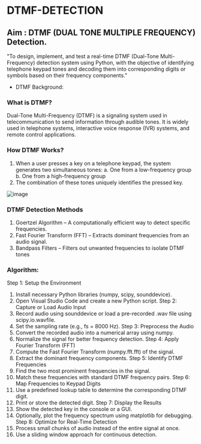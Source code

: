 # DTMF-DETECTION

## Aim : DTMF (DUAL TONE MULTIPLE FREQUENCY)  Detection.

"To design, implement, and test a real-time DTMF (Dual-Tone Multi-Frequency) detection system using Python, with the objective of identifying telephone keypad tones and decoding them into corresponding digits or symbols based on their frequency components."

- DTMF Background:

### What is DTMF?
Dual-Tone Multi-Frequency (DTMF) is a signaling system used in telecommunication to send information through audible tones. It is widely used in telephone systems, interactive voice response (IVR) systems, and remote control applications.

### How DTMF Works?
1.	When a user presses a key on a telephone keypad, the system generates two simultaneous tones:
a.	One from a low-frequency group
b.	One from a high-frequency group
2.  The combination of these tones uniquely identifies the pressed key.

![image](https://github.com/user-attachments/assets/ed30d797-aad9-4033-9148-58a879b897d7)

 ### DTMF Detection Methods
1.	Goertzel Algorithm – A computationally efficient way to detect specific frequencies.
2.	Fast Fourier Transform (FFT) – Extracts dominant frequencies from an audio signal.
3.	Bandpass Filters – Filters out unwanted frequencies to isolate DTMF tones


 ### Algorithm:

Step 1: Setup the Environment
1.	Install necessary Python libraries (numpy, scipy, sounddevice).
2.	Open Visual Studio Code and create a new Python script.
Step 2: Capture or Load Audio Input
1.	Record audio using sounddevice or load a pre-recorded .wav file using scipy.io.wavfile.
2.	Set the sampling rate (e.g., fs = 8000 Hz).
Step 3: Preprocess the Audio
1.	Convert the recorded audio into a numerical array using numpy.
2.	Normalize the signal for better frequency detection.
Step 4: Apply Fourier Transform (FFT)
1.	Compute the Fast Fourier Transform (numpy.fft.fft) of the signal.
2.	Extract the dominant frequency components.
Step 5: Identify DTMF Frequencies
1.	Find the two most prominent frequencies in the signal.
2.	Match these frequencies with standard DTMF frequency pairs.
Step 6: Map Frequencies to Keypad Digits
1.	Use a predefined lookup table to determine the corresponding DTMF digit.
2.	Print or store the detected digit.
Step 7: Display the Results
1.	Show the detected key in the console or a GUI.
2.	Optionally, plot the frequency spectrum using matplotlib for debugging.
Step 8: Optimize for Real-Time Detection
1.	Process small chunks of audio instead of the entire signal at once.
2.	Use a sliding window approach for continuous detection. 


